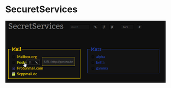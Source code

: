 # SecuretServices

![SecureServicesScreenshot](assets/secureScreenshot.png "SecretServicesScreenshot")
